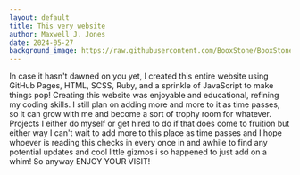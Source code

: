 ```yaml
---
layout: default
title: This very website
author: Maxwell J. Jones
date: 2024-05-27
background_image: https://raw.githubusercontent.com/BooxStone/BooxStone.github.io/refs/heads/main/assets/css/images/bkg.jpg
---
```


In case it hasn't dawned on you yet, I created this entire website using GitHub Pages, HTML, SCSS, Ruby, and a sprinkle of JavaScript to make things pop! 
Creating this website was enjoyable and educational, refining my coding skills. I still plan on adding more and more to it as time passes, so it can grow with me and become a sort of trophy room for whatever.
Projects I either do myself or get hired to do if that does come to fruition but either way I can't wait to add more to this place as time passes and I hope whoever is reading this checks in every once in and awhile to find 
any potential updates and cool little gizmos i so happened to just add on a whim! So anyway ENJOY YOUR VISIT!
